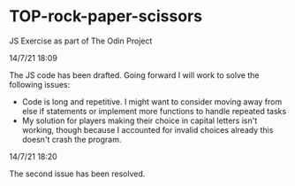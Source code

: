 # TOP-rock-paper-scissors
JS Exercise as part of The Odin Project

14/7/21 18:09

The JS code has been drafted. Going forward I will work to solve the following issues:
- Code is long and repetitive. I might want to consider moving away from else if statements or implement more functions to handle repeated tasks
- My solution for players making their choice in capital letters isn't working, though because I accounted for invalid choices already this doesn't crash the program. 

14/7/21 18:20

The second issue has been resolved. 
